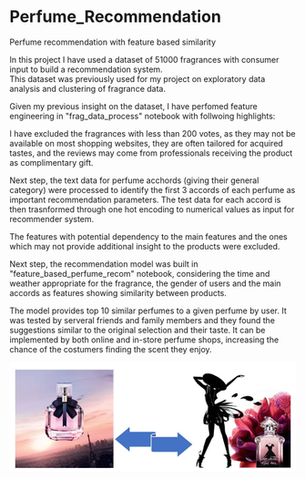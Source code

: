 # Perfume_Recommendation
Perfume recommendation with feature based similarity

In this project I have used a dataset of 51000 fragrances with consumer input to build a recommendation system.  
This dataset was previously used for my project on exploratory data analysis and clustering of fragrance data.

Given my previous insight on the dataset, I have perfomed feature engineering in "frag_data_process" notebook with follwoing highlights:

I have excluded the fragrances with less than 200 votes, as they may not be available on most shopping websites, they are often tailored for acquired tastes, and the reviews may come from professionals receiving the product as complimentary gift.

Next step, the text data for perfume acchords (giving their general category) were processed to identify the first 3 accords of each perfume as important recommendation parameters. The test data for each accord is then trasnformed through one hot encoding to numerical values as input for recommender system.

The features with potential dependency to the main features and the ones which may not provide additional insight to the products were excluded.

Next step, the recommendation model was built in "feature_based_perfume_recom" notebook, considering the time and weather appropriate for the fragrance, the gender of users and the main accords as features showing similarity between products.

The model provides top 10 similar perfumes to a given perfume by user. It was tested by serveral friends and family members and they found the suggestions similar to the 
original selection and their taste. It can be implemented by both online and in-store perfume shops, increasing the chance of the costumers finding the scent they enjoy.

<img src="./similar.jpg">
